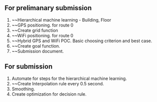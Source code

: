 ## For prelimanary submission
1. ~~Hierarchical machine learning - Building, Floor
2. ~~GPS positioning. for route 0
3. ~~Create grid function
4. ~~WiFi positioning. for route 0
5. ~~Hybrid GPS and WiFi POC. Basic choosing criterion and best case.
6. ~~Create goal function.
7. ~~Submission document.

## For submission
1. Automate for steps for the hierarchical machine learning.
2. ~~Create Interpolation rule every 0.5 second. 
3. Smoothing.
4. Create optimization for decision rule.